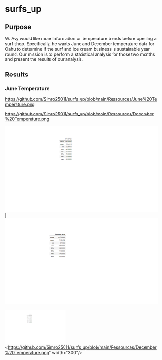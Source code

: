 # surfs_up

## Purpose

W. Avy  would like more information on temperature trends before opening a surf shop. Specifically, he wants June and December temperature data for Oahu to determine if the surf and ice cream business is sustainable year round. Our mission is to perform a statistical analysis  for those two months and present the results of our analysis.

## Results

### June Temperature 
https://github.com/Simro25011/surfs_up/blob/main/Ressources/June%20Temperature.png


 
https://github.com/Simro25011/surfs_up/blob/main/Ressources/December%20Temperature.png

![](https://github.com/Simro25011/surfs_up/blob/main/Ressources/June%20Temperature.png) |  ![](https://github.com/Simro25011/surfs_up/blob/main/Ressources/December%20Temperature.png)

<img src="https://github.com/Simro25011/surfs_up/blob/main/Ressources/June%20Temperature.png" width="200"/> <https://github.com/Simro25011/surfs_up/blob/main/Ressources/December%20Temperature.png" width="300"/>
